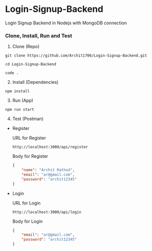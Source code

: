 # Login-Signup-Backend
Login Signup Backend in Nodejs with MongoDB connection

### Clone, Install, Run and Test

1. Clone (Repo)

```copy
git clone https://github.com/Archit1706/Login-Signup-Backend.git

cd Login-Signup-Backend

code .
```

2. Install (Dependencies)

```copy
npm install
```

3. Run (App)

 ```copy
npm run start
```

4. Test (Postman)

  - Register
    
    URL for Register
      ```copy
      http://localhost:3000/api/register
      ```
      
    Body for Register
      ```json copy
      {
          "name": "Archit Rathod",
          "email": "ar@gmail.com",
          "password": "archit12345"
      }
      ```

  - Login

    URL for Login
      ```copy
      http://localhost:3000/api/login
      ```
      
    Body for Login
      ```json copy
      {
          "email": "ar@gmail.com",
          "password": "archit12345"
      }
      ```

